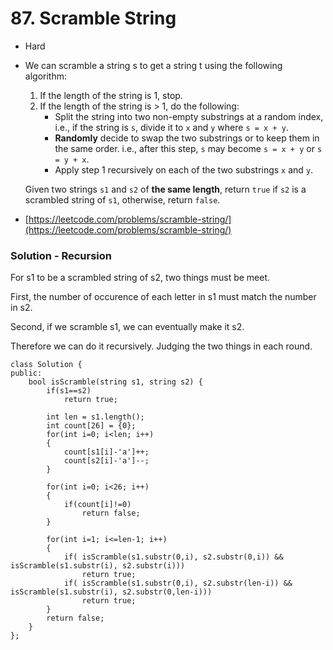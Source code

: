 # 87. Scramble String

* Hard
*   We can scramble a string s to get a string t using the following algorithm:

    1. If the length of the string is 1, stop.
    2. If the length of the string is > 1, do the following:
       * Split the string into two non-empty substrings at a random index, i.e., if the string is `s`, divide it to `x` and `y` where `s = x + y`.
       * **Randomly** decide to swap the two substrings or to keep them in the same order. i.e., after this step, `s` may become `s = x + y` or `s = y + x`.
       * Apply step 1 recursively on each of the two substrings `x` and `y`.

    Given two strings `s1` and `s2` of **the same length**, return `true` if `s2` is a scrambled string of `s1`, otherwise, return `false`.
* [https://leetcode.com/problems/scramble-string/](https://leetcode.com/problems/scramble-string/)

### Solution - Recursion

For s1 to be a scrambled string of s2, two things must be meet.&#x20;

First, the number of occurence of each letter in s1 must match the number in s2.

Second, if we scramble s1, we can eventually make it s2.&#x20;

Therefore we can do it recursively. Judging the two things in each round.&#x20;

```
class Solution {
public:
    bool isScramble(string s1, string s2) {
        if(s1==s2)
            return true;
            
        int len = s1.length();
        int count[26] = {0};
        for(int i=0; i<len; i++)
        {
            count[s1[i]-'a']++;
            count[s2[i]-'a']--;
        }
        
        for(int i=0; i<26; i++)
        {
            if(count[i]!=0)
                return false;
        }
        
        for(int i=1; i<=len-1; i++)
        {
            if( isScramble(s1.substr(0,i), s2.substr(0,i)) && isScramble(s1.substr(i), s2.substr(i)))
                return true;
            if( isScramble(s1.substr(0,i), s2.substr(len-i)) && isScramble(s1.substr(i), s2.substr(0,len-i)))
                return true;
        }
        return false;
    }
};
```
